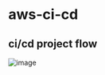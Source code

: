 # aws-ci-cd
## ci/cd project flow
![image](https://github.com/iam-harendra/aws-ci-cd/assets/96298529/348165e4-f9eb-45a6-92a4-ea6cb1e99f4a)

